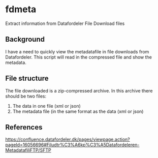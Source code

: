 # fdmeta
Extract information from Datafordeler File Download files

## Background
I have a need to quickly view the metadatafile in file downloads from Datafordeler.
This script will read in the compressed file and show the metadata.

## File structure
The file downloaded is a zip-compressed archive. In this archive there should be two files:
1. The data in one file (xml or json)
2. The metadata file (in the same format as the data (xml or json)

## References
https://confluence.datafordeler.dk/pages/viewpage.action?pageId=16056696#Filudtr%C3%A6kp%C3%A5Datafordeleren-MetadatafiliFTP/SFTP
